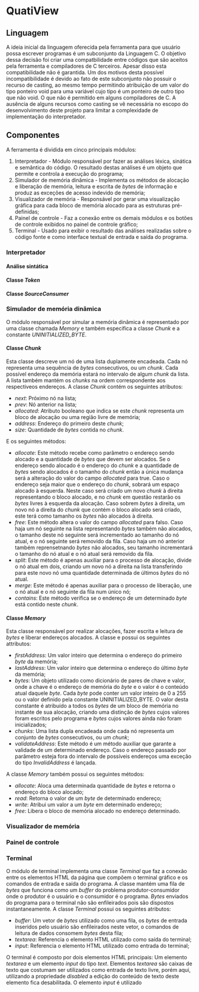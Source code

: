 # QuatiView

## Linguagem

A ideia inicial da linguagem oferecida pela ferramenta para que usuário possa escrever programas é um subconjunto da Linguagem C.
O objetivo dessa decisão foi criar uma compatbilidade entre códigos que são aceitos pela ferramenta e compiladores de C terceiros. Apesar disso esta compatibilidade não é garantida. Um dos motivos desta possível incompatibilidade é devido ao fato de este subconjunto não possuir o recurso de casting, ao mesmo tempo permitindo atribuição de um valor do tipo ponteiro void para uma variável cujo tipo é um ponteiro de outro tipo que não void. O que não é permitido em alguns compiladores de C.
A ausência de alguns recursos como casting se vê necessária no escopo do desenvolvimento deste projeto para limitar a complexidade de implementação do interpretador.

## Componentes

A ferramenta é dividida em cinco principais módulos:
1. Interpretador - Módulo responsável por fazer as análises léxica, sinática e semântica do código. O resultado destas análises é um objeto que permite e controla a execução do programa;
2. Simulador de memória dinâmica - Implementa os métodos de alocação e liberação de memória, leitura e escrita de _bytes_ de informação e produz as exceções de acesso indevido de memória;
3. Visualizador de memória - Responsável por gerar uma visualização gráfica para cada bloco de memória alocado para as estruturas pré-definidas;
4. Painel de controle - Faz a conexão entre os demais módulos e os botões de controle exibidos no painel de controle gráfico;
5. Terminal - Usado para exibir o resultado das análises realizadas sobre o código fonte e como interface textual de entrada e saída do programa.

### Interpretador

#### Análise sintática

#### Classe _Token_

#### Classe _SourceConsumer_

### Simulador de memória dinâmica

O módulo responsável por simular a memória dinâmica é representado por uma classe chamada _Memory_ e também especifica a classe _Chunk_ e a constante _UNINITIALIZED_BYTE_.

#### Classe _Chunk_

Esta classe descreve um nó de uma lista duplamente encadeada. Cada nó representa uma sequência de _bytes_ consecutivos, ou um _chunk_. Cada possível endereço da memória estará no intervalo de algum _chunk_ da lista. A lista também mantém os _chunks_ na ordem correspondente aos respectiveos endereços.
A classe _Chunk_ contém os seguintes atributos:
- _next_: Próximo nó na lista;
- _prev_: Nó anterior na lista;
- _allocated_: Atributo booleano que indica se este _chunk_ representa um bloco de alocação ou uma região livre de memória;
- _address_: Endereço do primeiro
 deste _chunk_;
- _size_: Quantidade de _bytes_ contida no _chunk_.

E os seguintes métodos:
- _allocate_: Este método recebe como parâmetro o endereço sendo alocado e a quantidade de _bytes_ que devem ser alocados. Se o endereço sendo alocado é o endereço do _chunk_ e a quantidade de _bytes_ sendo alocados é o tamanho do _chunk_ então a única mudança será a alteração do valor do campo _allocated_ para true. Caso o endereço seja maior que o endereço do _chunk_, sobrará um espaço alocado à esquerda. Neste caso será criado um novo _chunk_ à direita representando o bloco alocado, e no _chunk_ em questão restarão os _bytes_ livres à esquerda da alocação. Caso sobrem _bytes_ à direita, um novo nó a direita do _chunk_ que contém o bloco alocado será criado, este terá como tamanho os _bytes_ não alocados à direita.
- _free_: Este método altera o valor do campo _allocated_ para falso. Caso haja um nó seguinte na lista representando _bytes_ também não alocados, o tamanho deste nó seguinte será incrementado ao tamanho do nó atual, e o nó seguinte será removido da fila. Caso haja um nó anterior também reprensetnando _bytes_ não alocados, seu tamanho incrementará o tamanho do nó atual e o nó atual será removido da fila.
- _split_: Este método é apenas auxiliar para o processo de alocação, divide o nó atual em dois, criando um novo nó a direita na lista transferindo para este novo nó uma quantidade determinada de últimos _bytes_ do nó atual.
- _merge_: Este método é apenas auxiliar para o processo de liberação, une o nó atual e o nó seguinte da fila num único nó;
- _contains_: Este método verifica se o endereço de um determinado _byte_ está contido neste _chunk_.

#### Classe _Memory_

Esta classe responsável por realizar alocações, fazer escrita e leitura de _bytes_ e liberar endereços alocados. A classe e possui os seguintes attributos:
- _firstAddress_: Um valor inteiro que determina o endereço do primeiro _byte_ da memória;
- _lastAddress_: Um valor inteiro que determina o endereço do último _byte_ da memória;
- _bytes_: Um objeto utilizado como dicionário de pares de chave e valor, onde a chave é o endereço de memória do _byte_ e o valor é o conteúdo atual daquele _byte_. Cada _byte_ pode conter um valor inteiro de 0 a 255 ou o valor definido pela constante UNINITIALIZED_BYTE. O valor desta constante é atribuído a todos os _bytes_ de um bloco de memória no instante de sua alocação, criando uma distinção de _bytes_ cujos valores foram escritos pelo programa e _bytes_ cujos valores ainda não foram inicializados;
- _chunks_: Uma lista dupla encadeada onde cada nó representa um conjunto de _bytes_ consecutivos, ou um _chunk_;
- _validateAddress_: Este método é um método auxiliar que garante a validade de um determinado endereço. Caso o endereço passado por parâmetro esteja fora do intervalo de possíveis endereços uma exceção do tipo _InvalidAddress_ é lançada.

A classe _Memory_ também possui os seguintes métodos:
- _allocate_: Aloca uma determinada quantidade de _bytes_ e retorna o endereço do bloco alocado;
- _read_: Retorna o valor de um _byte_ de determinado endereço;
- _write_: Atribui um valor a um _byte_ em determinado endereço;
- _free_: Libera o bloco de memória alocado no endereço determinado.

### Visualizador de memória

### Painel de controle

### Terminal

O módulo de terminal implementa uma classe _Terminal_ que faz a conexão entre os elementos HTML da página que compõem o terminal gráfico e os comandos de entrada e saída do programa.
A classe mantém uma fila de _bytes_ que funciona como um _buffer_ do problema produtor-consumidor onde o produtor é o usuário e o consumidor é o programa. _Bytes_ enviados do programa para o terminal não são enfileirados pois são dispostos instantaneamente.
A classe _Terminal_ possui os seguintes atributos:
- _buffer_: Um vetor de _bytes_ utilizado como uma fila, os _bytes_ de entrada inseridos pelo usuário são enfileirados neste vetor, o comandos de leitura de dados consomem _bytes_ desta fila;
- _textarea_: Referencia o elemento HTML utilizado como saída do terminal;
- _input_: Referencia o elemento HTML utilizado como entrada do terminal;

O terminal é composto por dois elementos HTML principais: Um elemento _textarea_ e um elemento _input_ do tipo _text_. Elementos _textarea_ são caixas de texto que costumam ser utilizados como entrada de texto livre, porém aqui, utilizando a propriedade _disabled_ a edição do conteúdo de texto deste elemento fica desabilitada.
O elemento _input_ é utilizado
